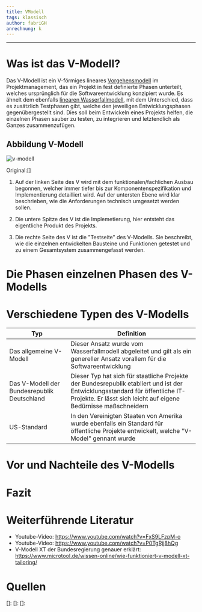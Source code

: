 ```yaml
---
title: VModell
tags: klassisch
author: fabriGH
anrechnung: k
---
```


---

# Was ist das V-Modell?

Das V-Modell ist ein V-förmiges lineares [Vorgehensmodell](https://de.wikipedia.org/wiki/Vorgehensmodell_zur_Softwareentwicklung) im Projektmanagement, das ein Projekt in fest definierte Phasen unterteilt, welches ursprünglich für die Softwareentwicklung konzipiert wurde. Es ähnelt dem ebenfalls [linearen Wasserfallmodell](https://github.com/ManagingProjectsSuccessfully/ManagingProjectsSuccessfully.github.io/blob/main/kb/Wasserfall_Modell.md), mit dem Unterschied, dass es zusätzlich Testphasen gibt, welche den jeweiligen Entwicklungsphasen gegenübergestellt sind. Dies soll beim Entwickeln eines Projekts helfen, die einzelnen Phasen sauber zu testen, zu integrieren und letztendlich als Ganzes zusammenzufügen. 

## Abbildung V-Modell

![v-modell](https://user-images.githubusercontent.com/92790072/142849508-172e4421-7a7d-435e-bc29-652fe4992df0.jpg)

Original:[]

1. Auf der linken Seite des V wird mit dem funktionalen/fachlichen Ausbau begonnen, welcher immer tiefer bis zur Komponentenspezifikation und Implementierung detailliert wird. Auf der untersten Ebene wird klar beschrieben, wie die Anforderungen technisch umgesetzt werden sollen.

2. Die untere Spitze des V ist die Implemetierung, hier entsteht das eigentliche Produkt des Projekts.

3. Die rechte Seite des V ist die "Testseite" des V-Modells. Sie beschreibt, wie die einzelnen entwickelten Bausteine und Funktionen getestet und zu einem Gesamtsystem zusammengefasst werden.

# Die Phasen einzelnen Phasen des V-Modells


# Verschiedene Typen des V-Modells
|Typ|Definition|
|---|---|
|Das allgemeine V-Modell | Dieser Ansatz wurde vom Wasserfallmodell abgeleitet und gilt als ein genereller Ansatz vorallem für die Softwareentwicklung |
|Das V-Modell der Bundesrepublik Deutschland | Dieser Typ hat sich für staatliche Projekte der Bundesrepublik etabliert und ist der Entwicklungsstandard für öffentliche IT-Projekte. Er lässt sich leicht auf eigene Bedürnisse maßschneidern |
|US-Standard |In den Vereinigten Staaten von Amerika wurde ebenfalls ein Standard für öffentliche Projekte entwickelt, welche "V-Model" gennant wurde|

# Vor und Nachteile des V-Modells


# Fazit

# Weiterführende Literatur

* Youtube-Video: https://www.youtube.com/watch?v=FxS9LFzpM-o
* Youtube-Video: https://www.youtube.com/watch?v=P0TgRjj8hQg
* V-Modell XT der Bundesregierung genauer erklärt: https://www.microtool.de/wissen-online/wie-funktioniert-v-modell-xt-tailoring/

# Quellen

[]: 
[]: 
[]:


